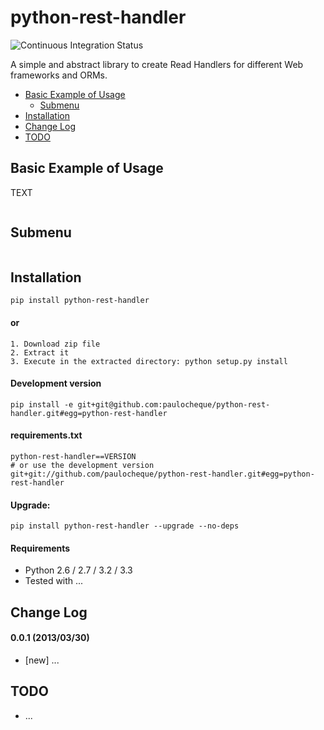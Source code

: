 python-rest-handler
====================

![Continuous Integration Status](https://secure.travis-ci.org/paulocheque/python-rest-handler.png)

A simple and abstract library to create Read Handlers for different Web frameworks and ORMs.

* [Basic Example of Usage](#basic-example-of-usage)
  * [Submenu](#submenu)
* [Installation](#installation)
* [Change Log](#change-log)
* [TODO](#todo)

Basic Example of Usage
------------------------

TEXT

```python
```

Submenu
------------
```python
```


Installation
------------

```
pip install python-rest-handler
```

#### or

```
1. Download zip file
2. Extract it
3. Execute in the extracted directory: python setup.py install
```

#### Development version

```
pip install -e git+git@github.com:paulocheque/python-rest-handler.git#egg=python-rest-handler
```

#### requirements.txt

```
python-rest-handler==VERSION
# or use the development version
git+git://github.com/paulocheque/python-rest-handler.git#egg=python-rest-handler
```

#### Upgrade:

```
pip install python-rest-handler --upgrade --no-deps
```

#### Requirements

* Python 2.6 / 2.7 / 3.2 / 3.3
* Tested with ...


Change Log
-------------

#### 0.0.1 (2013/03/30)

* [new] ...


TODO
-------------

* ...
